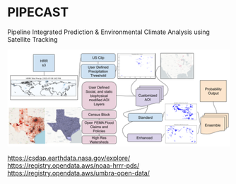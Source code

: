 # PIPECAST
Pipeline Integrated Prediction &amp; Environmental Climate Analysis using Satellite Tracking

![](Workflow_8_14.png)

https://csdap.earthdata.nasa.gov/explore/
https://registry.opendata.aws/noaa-hrrr-pds/
https://registry.opendata.aws/umbra-open-data/
